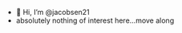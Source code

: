 - 👋 Hi, I’m @jacobsen21
- absolutely nothing of interest here...move along

<!---
jacobsen21/jacobsen21 is a ✨ special ✨ repository because its `README.md` (this file) appears on your GitHub profile.
You can click the Preview link to take a look at your changes.
--->
